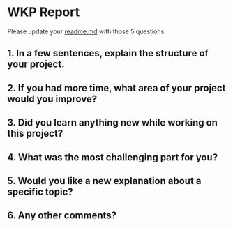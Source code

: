 # WKP Report

Please update your [readme.md](http://readme.md) with those 5 questions

## 1. In a few sentences,  explain the structure of your project.

## 2. If you had more time, what area of your project would you improve?

## 3. Did you learn anything new while working on this project?

## 4. What was the most challenging part for you?

## 5. Would you like a new explanation about a specific topic?

## 6. Any other comments?